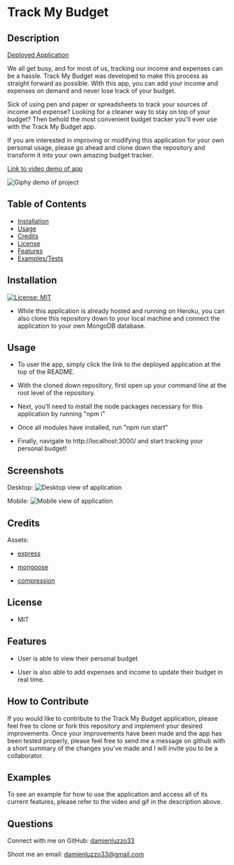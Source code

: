 # Track My Budget

## Description

[Deployed Application]()

We all get busy, and for most of us, tracking our income and expenses can be a hassle. Track My Budget was developed to make this process as straight forward as possible. With this app, you can add your income and expenses on demand and never lose track of your budget.

Sick of using pen and paper or spreadsheets to track your sources of income and expense? Looking for a cleaner way to stay on top of your budget? Then behold the most convenient budget tracker you'll ever use with the Track My Budget app.

If you are interested in improving or modifying this application for your own personal usage, please go ahead and clone down the repository and transform it into your own amazing budget tracker.

[Link to video demo of app]( )

![Giphy demo of project]( )

## Table of Contents

- [Installation](#installation)
- [Usage](#usage)
- [Credits](#credits)
- [License](#license)
- [Features](#features)
- [Examples/Tests](#examples)

## Installation

[![License: MIT](https://img.shields.io/badge/License-MIT-yellow.svg)](https://opensource.org/licenses/MIT)

- While this application is already hosted and running on Heroku, you can also clone this repository down to your local machine and connect the application to your own MongoDB database.

## Usage

- To user the app, simply click the link to the deployed application at the top of the README.

- With the cloned down repository, first open up your command line at the root level of the repository.

- Next, you'll need to install the node packages necessary for this application by running "npm i"

- Once all modules have installed, run "npm run start"

- Finally, navigate to http://localhost:3000/ and start tracking your personal budget!


## Screenshots

Desktop:
![Desktop view of application]()

Mobile:
![Mobile view of application]()

## Credits

Assets:

+ [express]()

+ [mongoose]()

+ [compression]()

## License

+ MIT

## Features

+ User is able to view their personal budget

+ User is also able to add expenses and income to update their budget in real time.

## How to Contribute

If you would like to contribute to the Track My Budget application, please feel free to clone or fork this repository and implement your desired improvements. Once your improvements have been made and the app has been tested properly, please feel free to send me a message on github with a short summary of the changes you've made and I will invite you to be a collaborator.

## Examples

To see an example for how to use the application and access all of its current features, please refer to the video and gif in the description above.

## Questions

Connect with me on GitHub: [damienluzzo33](https://www.github.com/damienluzzo33)

Shoot me an email: [damienluzzo33@gmail.com](mailto:damienluzzo33@gmail.com)
